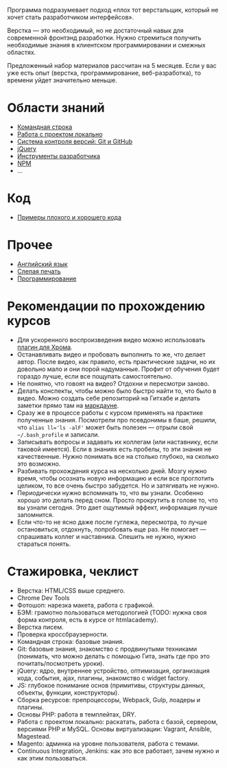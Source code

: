 Программа подразумевает подход «плох тот верстальщик, который не хочет стать разработчиком интерфейсов».

Верстка — это необходимый, но не достаточный навык для современной фронтэнд разработки. Нужно стремиться получить необходимые знания в клиентском программировании и смежных областях.

Предложенный набор материалов рассчитан на 5 месяцев. Если у вас уже есть опыт (верстка, программирование, веб-разработка), то времени уйдет значительно меньше.

# Области знаний
* [Командная строка](learn/bash.md)
* [Работа с проектом локально](learn/local-development.md)
* [Система контроля версий: Git и GitHub](learn/git.md)
* [jQuery](learn/jquery/index.md)
* [Инструменты разработчика](learn/devtools.md)
* [NPM](learn/npm.md)
* ...

# Код
* [Примеры плохого и хорошего кода](learn/best_practices.md)

# Прочее
* [Английский язык](learn/english.md)
* [Слепая печать](learn/keyboard.md)
* [Программирование](learn/programming.md)

# Рекомендации по прохождению курсов
* Для ускоренного воспроизведения видео можно использовать [плагин для Хрома](https://chrome.google.com/webstore/detail/html5-video-speed-control/ejdipbccipeloijefbkiakckfhdbgocg?hl=ru).
* Останавливать видео и пробовать выполнить то же, что делает автор. После видео, как правило, есть практические задачи, но их довольно мало и они порой надуманные. Профит от обучения будет гораздо лучше, если все пощупать самостоятельно.
* Не понятно, что говоят на видео? Отдохни и пересмотри заново.
* Делать конспекты, чтобы можно было быстро найти то, что было в видео. Можно создать себе репозиторий на Гитхабе и делать заметки прямо там на [маркдауне](https://guides.github.com/features/mastering-markdown/).
* Сразу же в процессе работы с курсом применять на практике полученные знания. Посмотрели про псевдонимы в баше, решили, что `alias ll='ls -alF'` может быть полезен — отрыли свой `~/.bash_profile` и записали.
* Записывать вопросы и задавать их коллегам (или наставнику, если таковой имеется). Если в знаниях есть пробелы, то эти знания не качественные. Нужно понимать все на столько глубоко, на сколько это возможно.
* Разбивать прохождения курса на несколько дней. Мозгу нужно время, чтобы осознать новую информацию и если все проглотить целиком, то все очень быстро забудется. Но и затягивать не нужно.
* Периодически нужно вспоминать то, что вы узнали. Особенно хорошо это делать перед сном. Просто прокрутить в голове то, что вы узнали сегодня. Это дает ощутимый эффект, информация лучше запомнится.
* Если что-то не ясно даже после гуглежа, пересмотра, то лучше остановиться, отдохнуть, попробовать еще раз. Не помогает — спрашивать коллег и наставника. Спешить не нужно, нужно стараться понять.

# Стажировка, чеклист
* Верстка: HTML/CSS выше среднего.
* Chrome Dev Tools
* Фотошоп: нарезка макета, работа с графикой.
* БЭМ: грамотно пользоваться методологией (TODO: нужна своя форма контроля, есть в курсе от htmlacademy).
* Верстка писем.
* Проверка кроссбраузерности.
* Командная строка: базовые знания.
* Git: базовые знания, знакомство с продвинутыми техниками (понимать, что можно делать с помощью Гита, знать где про это почитать/посмотреть уроки).
* jQuery: ядро, внутреннее устройство, оптимизация, организация кода, события, ajax, плагины, знакомство с widget factory.
* JS: глубокое понимание основ (примитивы, структуры данных, объекты, функции, конструкторы).
* Сборка ресурсов: препроцессоры, Webpack, Gulp, лоадеры и плагины.
* Основы PHP: работа в темплейтах, DRY.
* Работа с проектом локально: раскатать, работа с базой, сервером, версиями PHP и MySQL. Основы виртуализации: Vagrant, Ansible, Magestead.
* Magento: админка на уровне пользователя, работа с темами.
* Continuous Integration, Jenkins: как это все работает, зачем нужно и как этим пользоваться.

